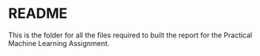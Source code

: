 README
======

This is the folder for all the files required to built the report for the Practical Machine Learning Assignment.
